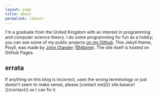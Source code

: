 ```yaml
---
layout: page
title: about
permalink: /about/
---
```


I'm a graduate from the United Kingdom with an interest in programming and computer science theory. I do some programming for fun as a hobby; you can see some of my public projects [on my Github](https://github.com/tom-galvin). This Jekyll theme, Pixyll, was made by [John Otander](http://johnotander.com) ([@4lpine](https://twitter.com/4lpine)). The site itself is hosted on GitHub Pages.

## errata

If anything on this blog is incorrect, uses the wrong terminology or just doesn't seem to make sense, please [contact me]({{ site.baseurl }}/contact/) so I can fix it.

